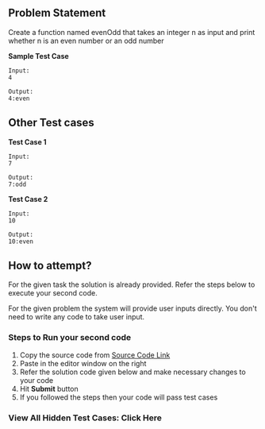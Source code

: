 ## Problem Statement
Create a function named evenOdd that takes an integer n as input and print whether 
n is an even number or an odd number

**Sample Test Case**
```
Input:
4

Output:
4:even
```
## Other Test cases
**Test Case 1**
```
Input:
7

Output:
7:odd
```
**Test Case 2**
```
Input:
10

Output:
10:even
```


## How to attempt?
For the given task the solution is already provided. Refer the steps below to execute your second code.

For the given problem the system will provide user inputs directly. You don't need to write any code to take user input.

### Steps to Run your second code
1. Copy the source code from [Source Code Link](https://raw.githubusercontent.com/Aartiarora22/Lab_assignments/main/P1/T3/Main.java)
2. Paste in the editor window on the right
3. Refer the solution code given below and make necessary changes to your code
4. Hit **Submit** button
5. If you followed the steps then your code will pass test cases

### View All Hidden Test Cases: Click Here
